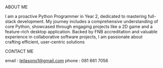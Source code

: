 ABOUT ME 

I am a proactive Python Programmer in Year 2, dedicated to mastering full-stack development. My journey includes a comprehensive understanding of core Python, showcased through engaging projects like a 2D game and a feature-rich desktop application. Backed by FNB accreditation and valuable experience in collaborative software projects, I am passionate about crafting efficient, user-centric solutions

CONTACT ME 

email : leilasono1@gmail.com
phone : 081 661 7056
